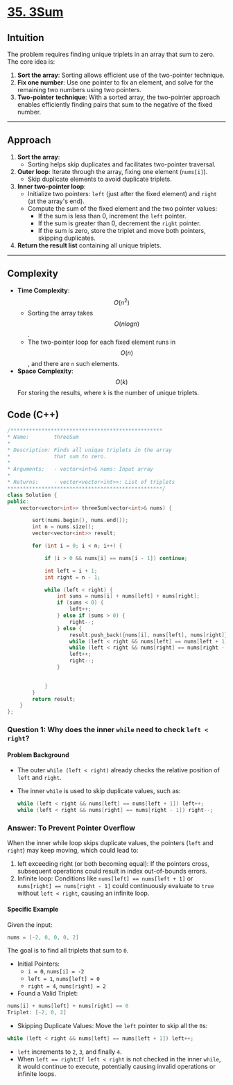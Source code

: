 # [35. 3Sum](https://leetcode.com/problems/3sum/description/?envType=study-plan-v2&envId=top-interview-150)

## Intuition

The problem requires finding unique triplets in an array that sum to zero. The core idea is:

1. **Sort the array**: Sorting allows efficient use of the two-pointer technique.
2. **Fix one number**: Use one pointer to fix an element, and solve for the remaining two numbers using two pointers.
3. **Two-pointer technique**: With a sorted array, the two-pointer approach enables efficiently finding pairs that sum to the negative of the fixed number.

---

## Approach

1. **Sort the array**:
   - Sorting helps skip duplicates and facilitates two-pointer traversal.
2. **Outer loop**: Iterate through the array, fixing one element (`nums[i]`).
   - Skip duplicate elements to avoid duplicate triplets.
3. **Inner two-pointer loop**:
   - Initialize two pointers: `left` (just after the fixed element) and `right` (at the array's end).
   - Compute the sum of the fixed element and the two pointer values:
     - If the sum is less than 0, increment the `left` pointer.
     - If the sum is greater than 0, decrement the `right` pointer.
     - If the sum is zero, store the triplet and move both pointers, skipping duplicates.
4. **Return the result list** containing all unique triplets.

---

## Complexity

- **Time Complexity**: $$O(n^2)$$
  - Sorting the array takes $$O(n log n)$$.
  - The two-pointer loop for each fixed element runs in $$O(n)$$, and there are `n` such elements.
- **Space Complexity**: $$O(k)$$
For storing the results, where `k` is the number of unique triplets.

## Code (C++)

```cpp []
/*************************************************
* Name:        threeSum
* 
* Description: Finds all unique triplets in the array 
*              that sum to zero.
* 
* Arguments:   - vector<int>& nums: Input array
* 
* Returns:     - vector<vector<int>>: List of triplets
**************************************************/
class Solution {
public:
    vector<vector<int>> threeSum(vector<int>& nums) {

        sort(nums.begin(), nums.end());
        int n = nums.size();
        vector<vector<int>> result;

        for (int i = 0; i < n; i++) {

            if (i > 0 && nums[i] == nums[i - 1]) continue;

            int left = i + 1;
            int right = n - 1;

            while (left < right) {
                int sums = nums[i] + nums[left] + nums[right];
                if (sums < 0) {
                    left++;
                } else if (sums > 0) {
                    right--;
                } else {
                    result.push_back({nums[i], nums[left], nums[right]});
                    while (left < right && nums[left] == nums[left + 1]) left++;
                    while (left < right && nums[right] == nums[right - 1]) right--;
                    left++;
                    right--;
                }

            
            }
        }
        return result;
    }
};
```

### **Question 1: Why does the inner `while` need to check `left < right`?**

#### **Problem Background**

- The outer `while (left < right)` already checks the relative position of `left` and `right`.
- The inner `while` is used to skip duplicate values, such as:

  ```cpp
  while (left < right && nums[left] == nums[left + 1]) left++;
  while (left < right && nums[right] == nums[right - 1]) right--;
  ```

### Answer: To Prevent Pointer Overflow

When the inner while loop skips duplicate values, the pointers (`left` and `right`) may keep moving, which could lead to:

1. left exceeding right (or both becoming equal):
If the pointers cross, subsequent operations could result in index out-of-bounds errors.
2. Infinite loop:
Conditions like `nums[left] == nums[left + 1]` or `nums[right] == nums[right - 1]` could continuously evaluate to `true` without `left < right`, causing an infinite loop.

#### Specific Example

Given the input:

```cpp
nums = [-2, 0, 0, 0, 2]
```

The goal is to find all triplets that sum to `0`.

- Initial Pointers:
  - `i = 0`, `nums[i] = -2`
  - `left = 1`, `nums[left] = 0`
  - `right = 4`, `nums[right] = 2`
- Found a Valid Triplet:

```cpp
nums[i] + nums[left] + nums[right] == 0
Triplet: [-2, 0, 2]
```

- Skipping Duplicate Values: Move the `left` pointer to skip all the `0`s:

```cpp
while (left < right && nums[left] == nums[left + 1]) left++;
```

- `left` increments to `2`, `3`, and finally `4`.
- When `left == right`:`If left < right`  is not checked in the inner `while`, it would continue to execute, potentially causing invalid operations or infinite loops.
